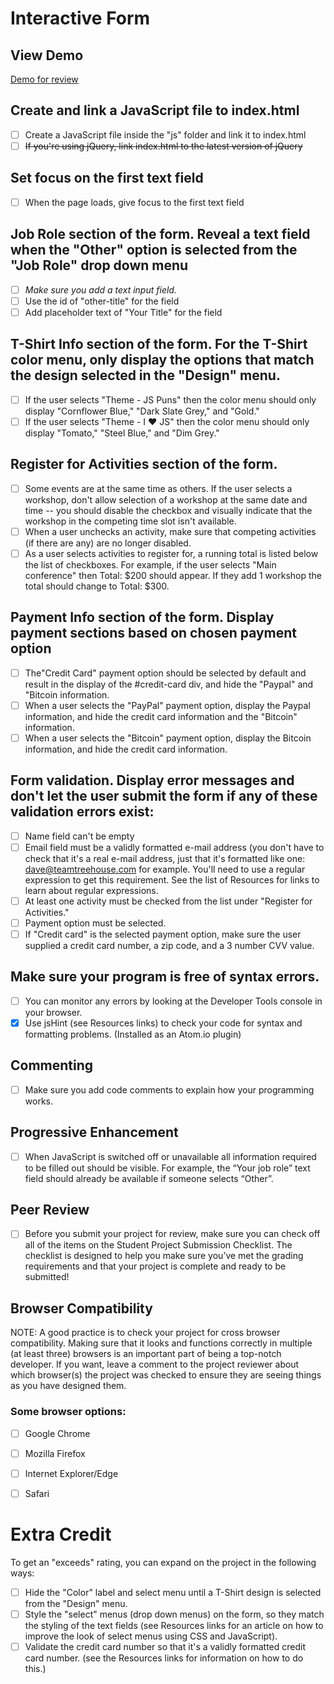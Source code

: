 Interactive Form
================

## View Demo
[Demo for review](https://somecallmejosh.github.io/interactive-form/)

## Create and link a JavaScript file to index.html
- [ ] Create a JavaScript file inside the "js" folder and link it to index.html
- [ ] ~~If you're using jQuery, link index.html to the latest version of jQuery~~

## Set focus on the first text field
- [ ] When the page loads, give focus to the first text field

## Job Role section of the form. Reveal a text field when the "Other" option is selected from the "Job Role" drop down menu
- [ ] *Make sure you add a text input field.*
- [ ] Use the id of "other-title" for the field
- [ ] Add placeholder text of "Your Title" for the field

## T-Shirt Info section of the form. For the T-Shirt color menu, only display the options that match the design selected in the "Design" menu.
- [ ] If the user selects "Theme - JS Puns" then the color menu should only display "Cornflower Blue," "Dark Slate Grey," and "Gold."
- [ ] If the user selects "Theme - I ♥ JS" then the color menu should only display "Tomato," "Steel Blue," and "Dim Grey."

## Register for Activities section of the form.
- [ ] Some events are at the same time as others. If the user selects a workshop, don't allow selection of a workshop at the same date and time -- you should disable the checkbox and visually indicate that the workshop in the competing time slot isn't available.
- [ ] When a user unchecks an activity, make sure that competing activities (if there are any) are no longer disabled.
- [ ] As a user selects activities to register for, a running total is listed below the list of checkboxes. For example, if the user selects "Main conference" then Total: $200 should appear. If they add 1 workshop the total should change to Total: $300.

## Payment Info section of the form. Display payment sections based on chosen payment option
- [ ] The"Credit Card" payment option should be selected by default and result in the display of the #credit-card div, and hide the "Paypal" and "Bitcoin information.
- [ ] When a user selects the "PayPal" payment option, display the Paypal information, and hide the credit card information and the "Bitcoin" information.
- [ ] When a user selects the "Bitcoin" payment option, display the Bitcoin information, and hide the credit card information.

## Form validation. Display error messages and don't let the user submit the form if any of these validation errors exist:
- [ ] Name field can't be empty
- [ ] Email field must be a validly formatted e-mail address (you don't have to check that it's a real e-mail address, just that it's formatted like one: dave@teamtreehouse.com for example. You'll need to use a regular expression to get this requirement. See the list of Resources for links to learn about regular expressions.
- [ ] At least one activity must be checked from the list under "Register for Activities."
- [ ] Payment option must be selected.
- [ ] If "Credit card" is the selected payment option, make sure the user supplied a credit card number, a zip code, and a 3 number CVV value.

## Make sure your program is free of syntax errors.
- [ ] You can monitor any errors by looking at the Developer Tools console in your browser.
- [x] Use jsHint (see Resources links) to check your code for syntax and formatting problems. (Installed as an Atom.io plugin)

## Commenting
- [ ] Make sure you add code comments to explain how your programming works.

## Progressive Enhancement
- [ ] When JavaScript is switched off or unavailable all information required to be filled out should be visible. For example, the “Your job role” text field should already be available if someone selects “Other”.

## Peer Review
- [ ] Before you submit your project for review, make sure you can check off all of the items on the Student Project Submission Checklist. The checklist is designed to help you make sure you’ve met the grading requirements and that your project is complete and ready to be submitted!

## Browser Compatibility
NOTE: A good practice is to check your project for cross browser compatibility. Making sure that it looks and functions correctly in multiple (at least three) browsers is an important part of being a top-notch developer. If you want, leave a comment to the project reviewer about which browser(s) the project was checked to ensure they are seeing things as you have designed them.

### Some browser options:
- [ ] Google Chrome
- [ ] Mozilla Firefox
- [ ] Internet Explorer/Edge
- [ ] Safari


# Extra Credit
To get an "exceeds" rating, you can expand on the project in the following ways:

- [ ] Hide the "Color" label and select menu until a T-Shirt design is selected from the "Design" menu.
- [ ] Style the "select" menus (drop down menus) on the form, so they match the styling of the text fields (see Resources links for an article on how to improve the look of select menus using CSS and JavaScript).
- [ ] Validate the credit card number so that it's a validly formatted credit card number. (see the Resources links for information on how to do this.)
